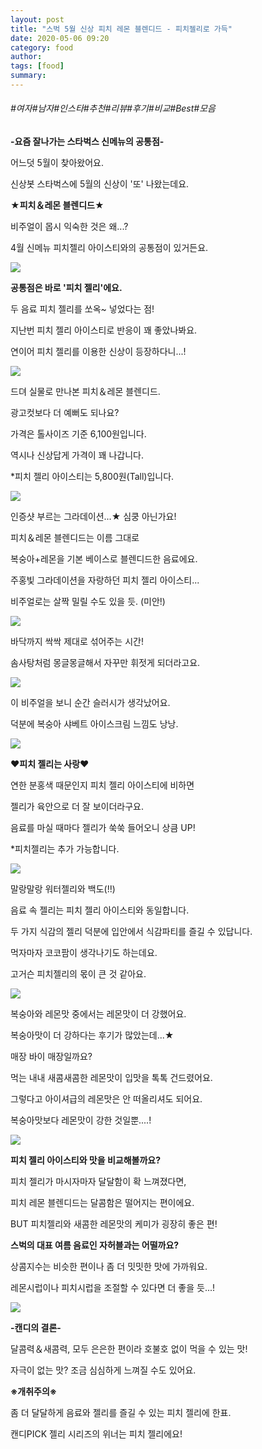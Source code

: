 ```yaml
---
layout: post
title: "스벅 5월 신상 피치 레몬 블렌디드 - 피치젤리로 가득" 
date: 2020-05-06 09:20
category: food
author: 
tags: [food]
summary: 
---
```


###### #여자#남자#인스타#추천#리뷰#후기#비교#Best#모음


**-요즘 잘나가는 스타벅스 신메뉴의 공통점-**

  

어느덧 5월이 찾아왔어요.

신상봇 스타벅스에 5월의 신상이 '또' 나왔는데요.

**★피치＆레몬 블렌디드★**

  

비주얼이 몹시 익숙한 것은 왜...?

4월 신메뉴 피치젤리 아이스티와의 공통점이 있거든요.

![](https://img1.daumcdn.net/thumb/R720x0/?fname=https%3A%2F%2Ft1.daumcdn.net%2Fliveboard%2Fdispatch%2F5a4750039e1446ddb9728f8e92944079.JPG)

**공통점은 바로 '피치 젤리'에요.**

두 음료 피치 젤리를 쏘옥~ 넣었다는 점!

  

지난번 피치 젤리 아이스티로 반응이 꽤 좋았나봐요.

연이어 피치 젤리를 이용한 신상이 등장하다니...!

![](https://img1.daumcdn.net/thumb/R720x0/?fname=https%3A%2F%2Ft1.daumcdn.net%2Fliveboard%2Fdispatch%2F05bffb0384274c84bf1fc4a2741f9fd4.JPG)

드뎌 실물로 만나본 피치＆레몬 블렌디드.

광고컷보다 더 예뻐도 되나요?

  

가격은 톨사이즈 기준 6,100원입니다.

역시나 신상답게 가격이 꽤 나갑니다.

*피치 젤리 아이스티는 5,800원(Tall)입니다.

![](https://img1.daumcdn.net/thumb/R720x0/?fname=https%3A%2F%2Ft1.daumcdn.net%2Fliveboard%2Fdispatch%2F0c1b03dca2da4d6998b647649abf1d70.JPG)

인증샷 부르는 그라데이션...★ 심쿵 아닌가요!

피치＆레몬 블렌디드는 이름 그대로

복숭아+레몬을 기본 베이스로 블렌디드한 음료에요.

  

주홍빛 그라데이션을 자랑하던 피치 젤리 아이스티...

비주얼로는 살짝 밀릴 수도 있을 듯. (미안!)

![](https://img1.daumcdn.net/thumb/R720x0/?fname=https%3A%2F%2Ft1.daumcdn.net%2Fliveboard%2Fdispatch%2F730732d01aeb49a0973b648099cce605.JPG)

바닥까지 싹싹 제대로 섞어주는 시간!

솜사탕처럼 몽글몽글해서 자꾸만 휘젓게 되더라고요.

![](https://img1.daumcdn.net/thumb/R720x0/?fname=https%3A%2F%2Ft1.daumcdn.net%2Fliveboard%2Fdispatch%2Fdf585ccccdda444398c8166f1597492b.JPG)

이 비주얼을 보니 순간 슬러시가 생각났어요.

덕분에 복숭아 샤베트 아이스크림 느낌도 낭낭.

![](https://img1.daumcdn.net/thumb/R720x0/?fname=https%3A%2F%2Ft1.daumcdn.net%2Fliveboard%2Fdispatch%2Fc9c03c64c6254dc8bdcc9cbe409b4ae6.JPG)

**♥피치 젤리는 사랑♥**

연한 분홍색 때문인지 피치 젤리 아이스티에 비하면

젤리가 육안으로 더 잘 보이더라구요.

음료를 마실 때마다 젤리가 쑥쑥 들어오니 상큼 UP!

  

*피치젤리는 추가 가능합니다.

![](https://img1.daumcdn.net/thumb/R720x0/?fname=https%3A%2F%2Ft1.daumcdn.net%2Fliveboard%2Fdispatch%2F1486cea53df64586b9c9ab30d542f796.JPG)

말랑말랑 워터젤리와 백도(!!)

음료 속 젤리는 피치 젤리 아이스티와 동일합니다.

두 가지 식감의 젤리 덕분에 입안에서 식감파티를 즐길 수 있답니다.

  

먹자마자 코코팜이 생각나기도 하는데요.

고거슨 피치젤리의 몫이 큰 것 같아요.

![](https://img1.daumcdn.net/thumb/R720x0/?fname=https%3A%2F%2Ft1.daumcdn.net%2Fliveboard%2Fdispatch%2F241824a9ab2d479e9ec24a7b4eaeec05.JPG)

복숭아와 레몬맛 중에서는 레몬맛이 더 강했어요.

복숭아맛이 더 강하다는 후기가 많았는데...★

매장 바이 매장일까요?

  

먹는 내내 새콤새콤한 레몬맛이 입맛을 톡톡 건드렸어요.

그렇다고 아이셔급의 레몬맛은 안 떠올리셔도 되어요.

복숭아맛보다 레몬맛이 강한 것일뿐....!

![](https://img1.daumcdn.net/thumb/R720x0/?fname=https%3A%2F%2Ft1.daumcdn.net%2Fliveboard%2Fdispatch%2F3d674fc2f0584810900f765ea56acf7e.JPG)

**피치 젤리 아이스티와 맛을 비교해볼까요?**

피치 젤리가 마시자마자 달달함이 확 느껴졌다면,

피치 레몬 블렌디드는 달콤함은 떨어지는 편이에요.

BUT 피치젤리와 새콤한 레몬맛의 케미가 굉장히 좋은 편!

  

**스벅의 대표 여름 음료인 자허블과는 어떨까요?**

상콤지수는 비슷한 편이나 좀 더 밋밋한 맛에 가까워요.

레몬시럽이나 피치시럽을 조절할 수 있다면 더 좋을 듯...!

![](https://img1.daumcdn.net/thumb/R720x0/?fname=https%3A%2F%2Ft1.daumcdn.net%2Fliveboard%2Fdispatch%2F01befdd05bcb430abc6e8f049e4e4aa0.JPG)

**-캔디의 결론-**

달콤력＆새콤력, 모두 은은한 편이라 호불호 없이 먹을 수 있는 맛!

자극이 없는 맛? 조금 심심하게 느껴질 수도 있어요.

  

**※개취주의※**

좀 더 달달하게 음료와 젤리를 즐길 수 있는 피치 젤리에 한표.

캔디PICK 젤리 시리즈의 위너는 피치 젤리에요!